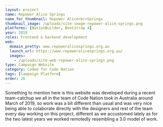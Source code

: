 ```yaml
---
layout: project
name: Repower Alice Springs
name_for_thumbnail: Repower Alice<br>Springs
thumbnail_image: /uploads/site-image-repower-alice-springs.png
platforms: [NationBuilder, Bootstrap 4]
year: 2019
roles: Frontend & backend development
web:
  domain_pretty: www.repoweralicesprings.org.au
  launch_url: https://www.repoweralicesprings.org.au/
  images:
    - /uploads/site-web-repower-alice-springs.png
type: Campaign Website
category: Coded for Code Nation
tags: [Campaign Platform]
order: 26
---
```


Something to mention here is this website was developed during a recent team-catchup we all in the team of Code Nation took in Australia around March of 2019, so work was a bit different than usual and was very nice being able to colaborate directly with the designers and rest of the team every day working on this project, different as we accustomed lately as for the two latest years we worked remotedly resembling a 3.0 model of work.